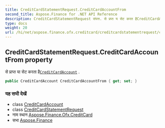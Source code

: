 ```yaml
---
title: CreditCardStatementRequest.CreditCardAccountFrom
second_title: Aspose.Finance for .NET API Reference
description: CreditCardStatementRequest संपत्त. से प्रप्त य सेट करत हैCreditCardAccount .
type: docs
weight: 20
url: /hi/net/aspose.finance.ofx.creditcard/creditcardstatementrequest/creditcardaccountfrom/
---
```

## CreditCardStatementRequest.CreditCardAccountFrom property

से प्राप्त या सेट करता है[`CreditCardAccount`](../../../aspose.finance.ofx/creditcardaccount/) .

```csharp
public CreditCardAccount CreditCardAccountFrom { get; set; }
```

### यह सभी देखें

* class [CreditCardAccount](../../../aspose.finance.ofx/creditcardaccount/)
* class [CreditCardStatementRequest](../)
* नाम स्थान [Aspose.Finance.Ofx.CreditCard](../../creditcardstatementrequest/)
* सभा [Aspose.Finance](../../../)


